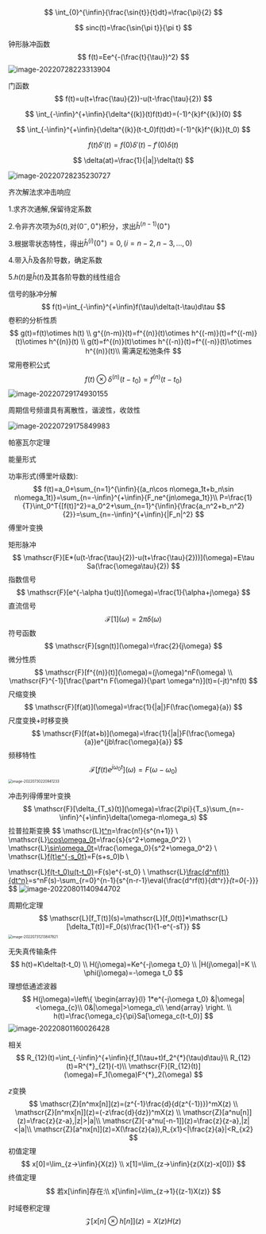 $$
\int_{0}^{\infin}{\frac{\sin{t}}{t}dt}=\frac{\pi}{2}
$$

$$
sinc(t)=\frac{\sin{\pi t}}{\pi t}
$$

钟形脉冲函数
$$
f(t)=Ee^{-(\frac{t}{\tau})^2}
$$
![image-20220728223313904](C:\Users\wengz\Desktop\review-data\img\image-20220728223313904.png)

门函数
$$
f(t)=u(t+\frac{\tau}{2})-u(t-\frac{\tau}{2})
$$

$$
\int_{-\infin}^{+\infin}{\delta^{(k)}(t)f(t)dt}=(-1)^{k}f^{(k)}(0)
$$

$$
\int_{-\infin}^{+\infin}{\delta^{(k)}(t-t_0)f(t)dt}=(-1)^{k}f^{(k)}(t_0)
$$

$$
f(t)\delta'(t)=f(0)\delta'(t)-f'(0)\delta(t)
$$

$$
\delta(at)=\frac{1}{|a|}\delta(t)
$$

![image-20220728235230727](C:\Users\wengz\Desktop\review-data\img\image-20220728235230727.png)



齐次解法求冲击响应

1.求齐次通解,保留待定系数

2.令非齐次项为$\delta(t)$,对$(0^-,0^+)$积分，求出$\hat{h}^{(n-1)}(0^+)$

3.根据零状态特性，得出$\hat{h}^{(i)}(0^+)=0,(i=n-2,n-3,...,0)$

4.带入$\hat{h}$及各阶导数，确定系数

5.$h(t)$是$\hat{h}(t)$及其各阶导数的线性组合



信号的脉冲分解
$$
f(t)=\int_{-\infin}^{+\infin}f(\tau)\delta(t-\tau)d\tau
$$
卷积的分析性质
$$
g(t)=f(t)\otimes h(t) \\
g^{(n-m)}(t)=f^{(n)}(t)\otimes h^{(-m)}(t)=f^{(-m)}(t)\otimes h^{(n)}(t) \\
g(t)=f^{(n)}(t)\otimes h^{(-n)}(t)=f^{(-n)}(t)\otimes h^{(n)}(t)\\
需满足松弛条件
$$
常用卷积公式
$$
f(t)\otimes \delta^{(n)}(t-t_0)=f^{(n)}(t-t_0)
$$
![image-20220729174930155](C:\Users\wengz\Desktop\review-data\img\image-20220729174930155.png)

周期信号频谱具有离散性，谐波性，收敛性

![image-20220729175849983](C:\Users\wengz\Desktop\review-data\img\image-20220729175849983.png)

帕塞瓦尔定理

能量形式

功率形式(傅里叶级数):
$$
f(t)=a_0+\sum_{n=1}^{\infin}{(a_n\cos n\omega_1t+b_n\sin n\omega_1t)}=\sum_{n=-\infin}^{+\infin}{F_ne^{jn\omega_1t}}\\
P=\frac{1}{T}\int_0^T{[f(t)]^2}=a_0^2+\sum_{n=1}^{\infin}{\frac{a_n^2+b_n^2}{2}}=\sum_{n=-\infin}^{+\infin}{|F_n|^2}
$$
傅里叶变换

矩形脉冲
$$
\mathscr{F}[E*(u(t-\frac{\tau}{2})-u(t+\frac{\tau}{2}))](\omega)=E\tau Sa(\frac{\omega\tau}{2})
$$
指数信号
$$
\mathscr{F}[e^{-\alpha t}u(t)](\omega)=\frac{1}{\alpha+j\omega}
$$
直流信号
$$
\mathscr{F}[1](\omega)=2\pi \delta(\omega)
$$
符号函数
$$
\mathscr{F}[sgn(t)](\omega)=\frac{2}{j\omega}
$$
微分性质
$$
\mathscr{F}[f^{(n)}(t)](\omega)=(j\omega)^nF(\omega) \\
\mathscr{F}^{-1}[\frac{\part^n F(\omega)}{\part \omega^n}](t)=(-jt)^nf(t)
$$
尺缩变换
$$
\mathscr{F}[f(at)](\omega)=\frac{1}{|a|}F(\frac{\omega}{a})
$$
尺度变换+时移变换
$$
\mathscr{F}[f(at+b)](\omega)=\frac{1}{|a|}F(\frac{\omega}{a})e^{jb\frac{\omega}{a}}
$$
频移特性
$$
\mathscr{F}[f(t)e^{j\omega_0t}](\omega)=F(\omega-\omega_0)
$$
<img src="C:\Users\wengz\Desktop\review-data\img\image-20220730220941233.png" alt="image-20220730220941233" style="zoom: 50%;" />



冲击列得傅里叶变换
$$
\mathscr{F}[\delta_{T_s}(t)](\omega)=\frac{2\pi}{T_s}\sum_{n=-\infin}^{+\infin}\delta(\omega-n\omega_s)
$$
拉普拉斯变换
$$
\mathscr{L}[t^n](s)=\frac{n!}{s^{n+1}} \\
\mathscr{L}[\cos\omega_0t](s)=\frac{s}{s^2+\omega_0^2} \\
\mathscr{L}[\sin\omega_0t](s)=\frac{\omega_0}{s^2+\omega_0^2} \\
\mathscr{L}[f(t)e^{-s_0t}](s)=F(s+s_0)b \\

\mathscr{L}[f(t-t_0)u(t-t_0)](s)=F(s)e^{-st_0} \\
\mathscr{L}[\frac{d^nf(t)}{dt^n}](s)=s^nF(s)-\sum_{r=0}^{n-1}{s^{n-r-1}\eval{\frac{d^rf(t)}{dt^r}}_{t=0_{-}}}
$$
![image-20220801140944702](C:\Users\wengz\Desktop\review-data\img\image-20220801140944702.png)

周期化定理
$$
\mathscr{L}[f_T(t)](s)=\mathscr{L}[f_0(t)]*\mathscr{L}[\delta_T(t)]=F_0(s)\frac{1}{1-e^{-sT}}
$$
<img src="C:\Users\wengz\Desktop\review-data\img\image-20220731213847821.png" alt="image-20220731213847821" style="zoom:50%;" />

无失真传输条件
$$
h(t)=K\delta(t-t_0) \\
H(j\omega)=Ke^{-j\omega t_0} \\
|H(j\omega)|=K \\
\phi(j\omega)=-\omega t_0
$$
理想低通滤波器
$$
H(j\omega)=\left\{ \begin{array}{l}
	1*e^{-j\omega t_0}   &|\omega|<\omega_{c}\\
	0&|\omega|>\omega_c\\
\end{array} \right. \\
h(t)=\frac{\omega_c}{\pi}Sa[\omega_c(t-t_0)]
$$
![image-20220801160026428](C:\Users\wengz\Desktop\review-data\img\image-20220801160026428.png)

相关
$$
R_{12}(t)=\int_{-\infin}^{+\infin}{f_1(\tau+t)f_2^{*}(\tau)d\tau}\\
R_{12}(t)=R^{*}_{21}(-t)\\
\mathscr{F}[R_{12}(t)](\omega)=F_1(\omega)F^{*}_2(\omega)
$$

$z$变换
$$
\mathscr{Z}[n^mx[n]](z)=(z^{-1}\frac{d}{d(z^{-1})})^mX(z) \\
\mathscr{Z}[n^mx[n]](z)=(-z\frac{d}{dz})^mX(z) \\
\mathscr{Z}[a^nu[n]](z)=\frac{z}{z-a},|z|>|a|\\
\mathscr{Z}[-a^nu[-n-1]](z)=\frac{z}{z-a},|z|<|a|\\
\mathscr{Z}[a^nx[n]](z)=X(\frac{z}{a}),R_{x1}<|\frac{z}{a}|<R_{x2}
$$
初值定理
$$
x[0]=\lim_{z->\infin}{X(z)} \\
x[1]=\lim_{z->\infin}{z(X(z)-x[0])}
$$
终值定理
$$
若x[\infin]存在:\\
x[\infin]=\lim_{z->1}{(z-1)X(z)}
$$


时域卷积定理
$$
\mathscr{Z}[x[n]\otimes h[n]](z)=X(z)H(z)
$$
